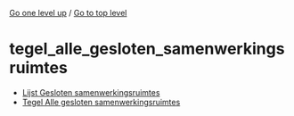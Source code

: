<!-- generated by markdown-notes-tree -->

<!-- upward navigation links generated by markdown-notes-tree start here -->

[Go one level up](../SUMMARY.md) / [Go to top level](../../../../SUMMARY.md)

<!-- upward navigation links generated by markdown-notes-tree end here -->

# tegel_alle_gesloten_samenwerkingsruimtes

<!-- optional markdown-notes-tree directory description starts here -->

<!-- optional markdown-notes-tree directory description ends here -->

- [Lijst Gesloten samenwerkingsruimtes](lijst_gesloten_samenwerkingsruimtes.md)
- [Tegel Alle gesloten samenwerkingsruimtes](README.md)

